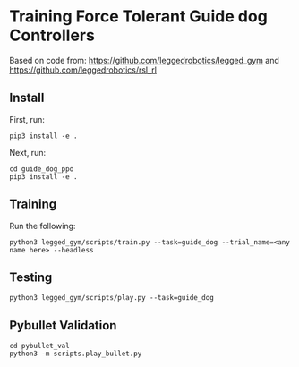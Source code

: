 # Training Force Tolerant Guide dog Controllers

Based on code from: https://github.com/leggedrobotics/legged_gym and https://github.com/leggedrobotics/rsl_rl

## Install

First, run:

```
pip3 install -e .
```

Next, run:

```
cd guide_dog_ppo
pip3 install -e .
```

## Training

Run the following:

```
python3 legged_gym/scripts/train.py --task=guide_dog --trial_name=<any name here> --headless
```

## Testing

```
python3 legged_gym/scripts/play.py --task=guide_dog
```

## Pybullet Validation

```
cd pybullet_val
python3 -m scripts.play_bullet.py
```